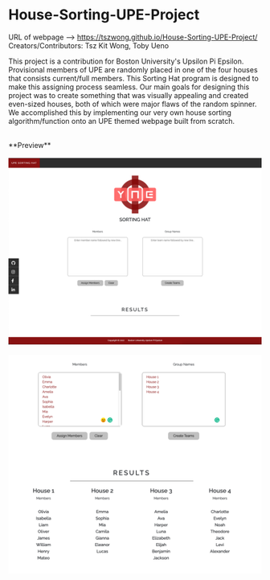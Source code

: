 # House-Sorting-UPE-Project

URL of webpage --> https://tszwong.github.io/House-Sorting-UPE-Project/
<br>
Creators/Contributors: Tsz Kit Wong, Toby Ueno
<br>

This project is a contribution for Boston University's Upsilon Pi Epsilon. Provisional members of UPE are randomly placed in one of the four houses that consists current/full members. This Sorting Hat program is designed to make this assigning process seamless. Our main goals for designing this project was to create something that was visually appealing and created even-sized houses, both of which were major flaws of the random spinner. We accomplished this by implementing our very own house sorting algorithm/function onto an UPE themed webpage built from scratch.

<br>
**Preview**
<br><br>
<img src="assets/design.png" width="700">
<br><br>
<img src="assets/function.png" width="700">
